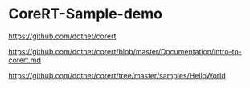 # CoreRT-Sample-demo

https://github.com/dotnet/corert

https://github.com/dotnet/corert/blob/master/Documentation/intro-to-corert.md

https://github.com/dotnet/corert/tree/master/samples/HelloWorld
